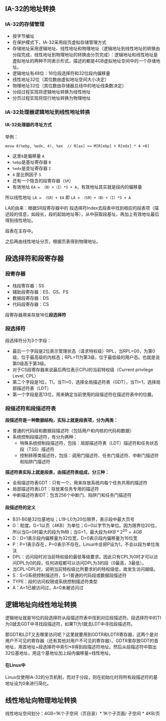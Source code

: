 ## IA-32的地址转换

### IA-32的存储管理

- 按字节编址
- 在保护模式下，IA-32采用段页虚拟存储管理方式
- 存储地址采用逻辑地址、线性地址和物理地址（逻辑地址到线性地址的转换由分段完成，线性地址到物理地址的转换由分页完成）：逻辑地址和线性地址是虚拟地址的两种不同表示形式，描述的都是4GB虚拟地址空间中的一个存储地址。
- 逻辑地址有48位：16位段选择符和32位段内偏移量
- 线性地址32位（其位数由虚拟地址空间大小决定）
- 物理地址32位（其位数由存储器总线中的地址线条数决定）
- 分段过程实现将逻辑地址转换为线性地址
- 分页过程实现将现行地址转换为物理地址



### IA-32处理器逻辑地址到线性地址转换

#### IA-32处理器的寻址方式

举例：

`movw 8(%ebp, %edx, 4), %ax  // R[ax] <= M[R[ebp] + R[edx] * 4 +8]`

- 这里`8`是偏移量 `A`
- `%ebp`是基址寄存器 `B`
- `%edx`是变址寄存器 `I`
- `4` 是比例因子 `S`
- 还有一个隐含的段寄存器（`SR`）
- 有效地址 `EA = （B）+（I）*S + A`，有效地址其实就是段内的偏移量

所以线性地址 `LA = （SR）+ EA`  即  `LA = （SR）+（B）+（I）*S + A`

LA的由来：根据SR段寄存器中的 段选择符Index去段表中找到相应的段表项（描述段的信息，如段长，段的起始地址等），从中获取段基址，再加上有效地址最后得到线性地址。

段表在主存中。

之后再由线性地址分页，根据页表得到物理地址。



## 段选择符和段寄存器

### 段寄存器

- 栈段寄存器：SS
- 辅助段寄存器：ES、GS、FS
- 数据段寄存器：DS
- 代码段寄存器：CS

段寄存器用来存放16位**段选择符**

### 段选择符

段选择符分为3个字段：

- 最后一个字段是2位表示管理状态（请求特权级）RPL，当RPL=00，为第0级，位于最高级的内核态；RPL=11为第3级，位于最低级的用户态。也就是说第0级高于第3级。
- 对于CS段寄存器来说最后两位表示CPU的当前特权级（Current privilege Level, CPL）
- 第二个字段是1位，TI，当TI=0，选择全局描述符表（GDT），当TI=1，选择局部描述符表（LDT）
- 第一个字段是高13位，用来确定当前使用的段描述符在描述符表中的位置。

### 段描述符和段描述符表

**段描述符是一种数据结构，实际上就是段表项，分为两类：**

- 普通的代码段和数据段描述符（包括用户和内核的代码和数据）
- 系统控制段描述符，有分为两种：
  - 特殊系统控制段描述符，包括：局部描述符表（LDT）描述符和任务状态段（TSS）描述符
  - 控制转移类描述符，包括：调用门描述符、任务门描述符、中断门描述符和陷阱门描述符

**描述符表实际上就是段表，由描述符表组成，分三种：**

- 全局描述符表GDT：只有一个，用来存放系统内每个任务共用的描述符
- 局部描述符表LDT：存放某任务专用的描述符
- 中断描述符表IDT：包含256个中断门、陷阱门和任务门描述符

#### 段描述符的定义

- B31-B0是32位基地址；L19-L0为20位限界，表示段中最大页号
- G：粒度。G=1以页（4KB）为单位；G=0以字节为单位。因为限界位20位，所以当G=0时最大的段为1MB；当G=1，最大段为$4KB * 2^{20} = 4GB$
- D：D=1表示段内偏移量为32位宽，D=0表示段内偏移量为16位宽
- P：P=1表示存在，P=0表示不存在。Linux中总把P设为1，不会以段为单位淘汰
- DPL：访问段时对当前特权级的最低等级要求。因此只有CPL为0时才可以访问DPL为0的段，任何进程都可以访问DPL为3的段（0最高，3最低）。
- 当CPL>DPL时，说明当前特权级比所要求的的特权级低，故发生访问越级。
- S：S=0系统控制描述符，S=1普通的代码段或数据段描述符
- TYPE：段的访问权限或系统控制描述符类型
- A：A=1已被访问过，A=0未被访问过

## 逻辑地址向线性地址转换

逻辑地址就是16位的段选择符从段描述符表中找到对应段描述符。段选择符中的TI为0就去GDT中寻找段描述符，如果TI为1就去LDT中寻找段描述符。

那GDT和LDT又去哪里访问呢？这里就要用到GDTR和LDTR寄存器，这两个是对用户不可见的寄存器（还有其他对用户不可见的寄存器）。GDTR里存放GDT的首地址，用首地址+段选择符中索引*8得到段描述符地址。然后从段描述符中取出32位基地址，用这个基地址加上段内偏移量=线性地址。

#### 在Linux中

Linux仅使用IA-32的分页机制，而对于分段，则在初始化时将所有段描述符的基地址设为0来进行简化。



## 线性地址向物理地址转换

线性地址空间划分：4GB=1K个子空间（页目录）* 1K个子页面/ 子空间 * 4KB/页

